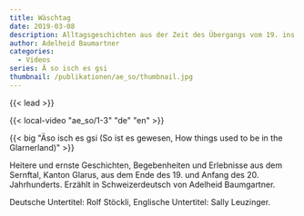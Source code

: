 ```yaml
---
title: Wäschtag
date: 2019-03-08
description: Alltagsgeschichten aus der Zeit des Übergangs vom 19. ins 20. Jahrhundert
author: Adelheid Baumartner
categories:
  - Videos
series: Ä so isch es gsi
thumbnail: /publikationen/ae_so/thumbnail.jpg
---
```


{{< lead >}}

{{< local-video "ae_so/1-3" "de" "en" >}}

{{< big "Äso isch es gsi (So ist es gewesen, How things used to be in the Glarnerland)" >}}

Heitere und ernste Geschichten, Begebenheiten und Erlebnisse aus dem Sernftal,
Kanton Glarus, aus dem Ende des 19. und Anfang des 20. Jahrhunderts. Erzählt in
Schweizerdeutsch von Adelheid Baumgartner.

Deutsche Untertitel: Rolf Stöckli, Englische Untertitel: Sally Leuzinger.
